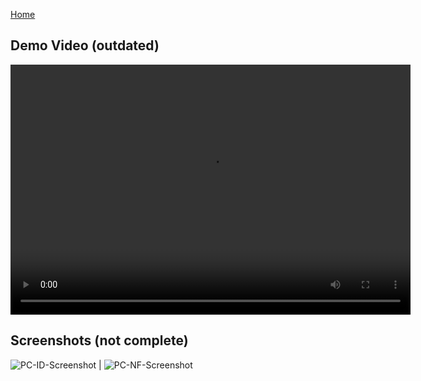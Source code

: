 <a href="/PokeCompanion" title="Home">Home</a>


## Demo Video (outdated)

<video src="https://user-images.githubusercontent.com/43704967/115296757-59f6a700-a129-11eb-8119-0187af01a28f.mp4" width="640" height="400" controls preload></video>

## Screenshots (not complete)

![PC-ID-Screenshot](https://user-images.githubusercontent.com/43704967/115301602-6bdb4880-a12f-11eb-8ea1-fb96e86ea5c0.png)  |  ![PC-NF-Screenshot](https://user-images.githubusercontent.com/43704967/115301655-801f4580-a12f-11eb-92ed-5c3c96efb6d3.png)

